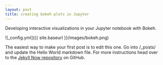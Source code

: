 ```yaml
---
layout: post
title: creating bokeh plots in Jupyter
---
```


Developing interactive visualizations in your Jupyter notebook with Bokeh.

![_config.yml]({{ site.baseurl }}/images/bokeh.png)

The easiest way to make your first post is to edit this one. Go into /_posts/ and update the Hello World markdown file. For more instructions head over to the [Jekyll Now repository](https://github.com/barryclark/jekyll-now) on GitHub.
